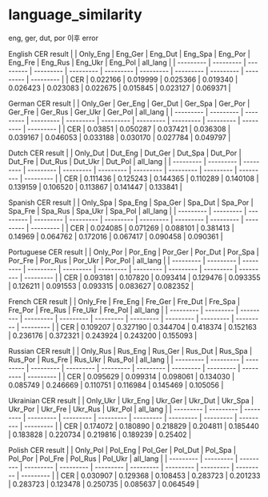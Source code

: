 # language_similarity
eng, ger, dut, por 이후 error

English CER result
| | Only_Eng | Eng_Ger | Eng_Dut | Eng_Spa | Eng_Por | Eng_Fre | Eng_Rus | Eng_Ukr | Eng_Pol | all_lang |
| --------- | --------- | --------- | --------- | --------- | --------- | --------- | --------- | --------- | --------- | --------- |
| CER | 0.022166 | 0.019999 | 0.025366 | 0.019340 | 0.026423 | 0.023083 | 0.022675 | 0.015845 | 0.023127 | 0.069371 |

German CER result
| | Only_Ger | Ger_Eng | Ger_Dut | Ger_Spa | Ger_Por | Ger_Fre | Ger_Rus | Ger_Ukr | Ger_Pol | all_lang | 
| --------- | --------- | --------- | --------- | --------- | --------- | --------- | --------- | --------- | --------- | --------- |
| CER | 0.03851 | 0.050287 | 0.037421 | 0.036308 | 0.039167 | 0.046053 | 0.033188 | 0.030170 | 0.027784 | 0.049797 |

Dutch CER result
| | Only_Dut | Dut_Eng | Dut_Ger | Dut_Spa | Dut_Por | Dut_Fre | Dut_Rus | Dut_Ukr | Dut_Pol | all_lang |
| --------- | --------- | --------- | --------- | --------- | --------- | --------- | --------- | --------- | --------- | --------- |
| CER | 0.111436 | 0.125243 | 0.144365 | 0.110289 | 0.140108 | 0.139159 | 0.106520 | 0.113867 | 0.141447 | 0.133841 |

Spanish CER result
| | Only_Spa | Spa_Eng | Spa_Ger | Spa_Dut | Spa_Por | Spa_Fre | Spa_Rus | Spa_Ukr | Spa_Pol | all_lang |
| --------- | --------- | --------- | --------- | --------- | --------- | --------- | --------- | --------- | --------- | --------- |
| CER | 0.024085 | 0.071269 | 0.088101 | 0.381413 | 0.14969 | 0.064762 | 0.172016 | 0.067417 | 0.090458 | 0.090361 |

Portuguese CER result
| | Only_Por | Por_Eng | Por_Ger | Por_Dut | Por_Spa | Por_Fre | Por_Rus | Por_Ukr | Por_Pol | all_lang |
| --------- | --------- | --------- | --------- | --------- | --------- | --------- | --------- | --------- | --------- | --------- |
| CER | 0.093181 | 0.107820 | 0.093414 | 0.129476 | 0.093355 | 0.126211 | 0.091553 | 0.093315 | 0.083627 | 0.082352 |

French CER result
| | Only_Fre | Fre_Eng | Fre_Ger | Fre_Dut | Fre_Spa | Fre_Por | Fre_Rus | Fre_Ukr | Fre_Pol | all_lang |
| --------- | --------- | --------- | --------- | --------- | --------- | --------- | --------- | --------- | --------- | --------- |
| CER | 0.109207 | 0.327190 | 0.344704 | 0.418374 | 0.152163 | 0.236176 | 0.372321 | 0.243924 | 0.243200 | 0.155093 |

Russian CER result
| | Only_Rus | Rus_Eng | Rus_Ger | Rus_Dut | Rus_Spa | Rus_Por | Rus_Fre | Rus_Ukr | Rus_Pol | all_lang |
| --------- | --------- | --------- | --------- | --------- | --------- | --------- | --------- | --------- | --------- | --------- |
| CER | 0.095629 | 0.099314 | 0.098061 | 0.134030 | 0.085749 | 0.246669 | 0.110751 | 0.116984 | 0.145469 | 0.105056 |

Ukrainian CER result
| | Only_Ukr | Ukr_Eng | Ukr_Ger | Ukr_Dut | Ukr_Spa | Ukr_Por | Ukr_Fre | Ukr_Rus | Ukr_Pol | all_lang |
| --------- | --------- | --------- | --------- | --------- | --------- | --------- | --------- | --------- | --------- | --------- |
| CER | 0.174072 | 0.180890 | 0.218829 | 0.204811 | 0.185440 | 0.183828 | 0.220734 | 0.219816 | 0.189239 | 0.25402 |

Polish CER result
| | Only_Pol | Pol_Eng | Pol_Ger | Pol_Dut | Pol_Spa | Pol_Por | Pol_Fre | Pol_Rus | Pol_Ukr | all_lang |
| --------- | --------- | --------- | --------- | --------- | --------- | --------- | --------- | --------- | --------- | --------- |
| CER | 0.030907 | 0.129368 | 0.108453 | 0.283723 | 0.201233 | 0.283723 | 0.123478 | 0.250735 | 0.085637 | 0.064549 |
